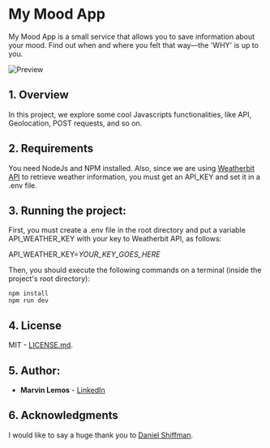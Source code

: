 # My Mood App
My Mood App is a small service that allows you to save information about your mood. Find out when and where you felt that way—the 'WHY' is up to you.

![Preview](https://github.com/marvinlemos/my-mood-app/blob/master/my-mood-app.png?raw=true)

## 1. Overview
In this project, we explore some cool Javascripts functionalities, like API, Geolocation, POST requests, and so on.

## 2. Requirements

You need NodeJs and NPM installed. Also, since we are using [Weatherbit API](https://rapidapi.com/weatherbit/api/weather) to retrieve weather information, you must get an API_KEY and set it in a .env file.

## 3. Running the project:

First, you must create a .env file in the root directory and put a variable API_WEATHER_KEY with your key to Weatherbit API, as follows:

API_WEATHER_KEY=*YOUR_KEY_GOES_HERE*

Then, you should execute the following commands on a terminal (inside the project's root directory):
```
npm install
npm run dev
```

## 4. License
MIT - [LICENSE.md](LICENSE.md).

## 5. Author:

* **Marvin Lemos** - [LinkedIn](https://www.linkedin.com/in/marvin-lemos-289425a/)

## 6. Acknowledgments
I would like to say a huge thank you to [Daniel Shiffman](https://thecodingtrain.com).